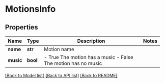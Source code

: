 # MotionsInfo

## Properties
Name | Type | Description | Notes
------------ | ------------- | ------------- | -------------
**name** | **str** | Motion name | 
**music** | **bool** |  - True  The motion has a music - False The motion has no music  | 

[[Back to Model list]](../README.md#documentation-for-models) [[Back to API list]](../README.md#documentation-for-api-endpoints) [[Back to README]](../README.md)



